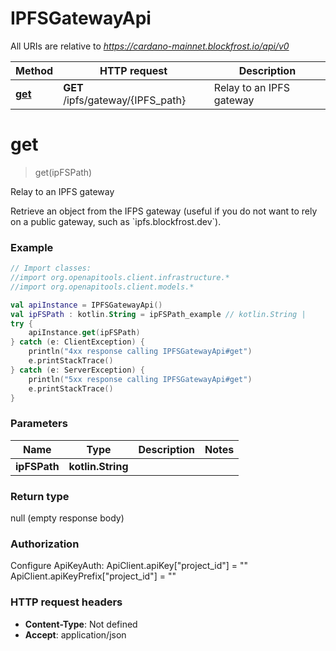 # IPFSGatewayApi

All URIs are relative to *https://cardano-mainnet.blockfrost.io/api/v0*

Method | HTTP request | Description
------------- | ------------- | -------------
[**get**](IPFSGatewayApi.md#get) | **GET** /ipfs/gateway/{IPFS_path} | Relay to an IPFS gateway


<a name="get"></a>
# **get**
> get(ipFSPath)

Relay to an IPFS gateway

Retrieve an object from the IFPS gateway (useful if you do not want to rely on a public gateway, such as &#x60;ipfs.blockfrost.dev&#x60;).

### Example
```kotlin
// Import classes:
//import org.openapitools.client.infrastructure.*
//import org.openapitools.client.models.*

val apiInstance = IPFSGatewayApi()
val ipFSPath : kotlin.String = ipFSPath_example // kotlin.String | 
try {
    apiInstance.get(ipFSPath)
} catch (e: ClientException) {
    println("4xx response calling IPFSGatewayApi#get")
    e.printStackTrace()
} catch (e: ServerException) {
    println("5xx response calling IPFSGatewayApi#get")
    e.printStackTrace()
}
```

### Parameters

Name | Type | Description  | Notes
------------- | ------------- | ------------- | -------------
 **ipFSPath** | **kotlin.String**|  |

### Return type

null (empty response body)

### Authorization


Configure ApiKeyAuth:
    ApiClient.apiKey["project_id"] = ""
    ApiClient.apiKeyPrefix["project_id"] = ""

### HTTP request headers

 - **Content-Type**: Not defined
 - **Accept**: application/json

